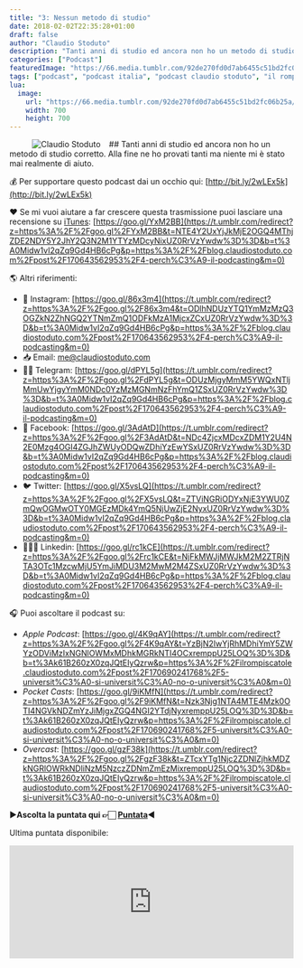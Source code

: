 ```yaml
---
title: "3: Nessun metodo di studio"
date: 2018-02-02T22:35:28+01:00
draft: false
author: "Claudio Stoduto"
description: "Tanti anni di studio ed ancora non ho un metodo di studio corretto. Alla fine ne ho provati tanti ma niente mi è stato mai realmente di aiuto."
categories: ["Podcast"]
featuredImage: "https://66.media.tumblr.com/92de270fd0d7ab6455c51bd2fc06b25a/tumblr_inline_plaf0sK6H21r0x5ue_540.png"
tags: ["podcast", "podcast italia", "podcast claudio stoduto", "il rompiscatole claudio stoduto", "il rompiscatole podcast", "podcast ita"]
lua:
  image:
    url: "https://66.media.tumblr.com/92de270fd0d7ab6455c51bd2fc06b25a/tumblr_inline_plaf0sK6H21r0x5ue_540.png"
    width: 700
    height: 700
---
```


<figure data-orig-height="120" data-orig-width="192" data-orig-src="https://i.imgur.com/Q2e8wHk.jpg"><img align="left"  style="margin-right:15px" src="https://66.media.tumblr.com/92de270fd0d7ab6455c51bd2fc06b25a/tumblr_inline_plaf0sK6H21r0x5ue_540.png" alt="Claudio Stoduto" class="imageborder" data-orig-height="192" data-orig-width="120" data-orig-src="https://i.imgur.com/Q2e8wHk.jpg"></figure>
## Tanti anni di studio ed ancora non ho un metodo di studio corretto. Alla fine ne ho provati tanti ma niente mi è stato mai realmente di aiuto.

💰 Per supportare questo podcast dai un occhio qui: [http://bit.ly/2wLEx5k](http://bit.ly/2wLEx5k)

❤️ Se mi vuoi aiutare a far crescere questa trasmissione puoi lasciare una recensione su [iTunes](https://goo.gl/YxM2BB): [https://goo.gl/YxM2BB](https://t.umblr.com/redirect?z=https%3A%2F%2Fgoo.gl%2FYxM2BB&t=NTE4Y2UxYjJkMjE2OGQ4MThjZDE2NDY5Y2JhY2Q3N2M1YTYzMDcyNixUZ0RrVzYwdw%3D%3D&b=t%3A0Midw1vI2qZq9Gd4HB6cPg&p=https%3A%2F%2Fblog.claudiostoduto.com%2Fpost%2F170643562953%2F4-perch%C3%A9-il-podcasting&m=0)

🌎 Altri riferimenti:

*   📸 Instagram: [https://goo.gl/86x3m4](https://t.umblr.com/redirect?z=https%3A%2F%2Fgoo.gl%2F86x3m4&t=ODlhNDUzYTQ1YmMzMzQ3OGZkN2ZhNGQ2YTNmZmQ1ODFkMzA1MjcxZCxUZ0RrVzYwdw%3D%3D&b=t%3A0Midw1vI2qZq9Gd4HB6cPg&p=https%3A%2F%2Fblog.claudiostoduto.com%2Fpost%2F170643562953%2F4-perch%C3%A9-il-podcasting&m=0)
*   📥 Email: [me@claudiostoduto.com](https://t.umblr.com/redirect?z=mailto%3Ame%40claudiostoduto.com&t=OGFmMjQ3YWY3YjAxZWM0YTcwN2QwMGQ5ZTljZjUwYWU1MTNjNzQ3OCxUZ0RrVzYwdw%3D%3D&b=t%3A0Midw1vI2qZq9Gd4HB6cPg&p=https%3A%2F%2Fblog.claudiostoduto.com%2Fpost%2F170643562953%2F4-perch%C3%A9-il-podcasting&m=0)
*   🖖🏻 Telegram: [https://goo.gl/dPYL5g](https://t.umblr.com/redirect?z=https%3A%2F%2Fgoo.gl%2FdPYL5g&t=ODUzMjgyMmM5YWQxNTljMmUwYjgyYmM0NDc0YzMzMGNmNzFhYmQ1ZSxUZ0RrVzYwdw%3D%3D&b=t%3A0Midw1vI2qZq9Gd4HB6cPg&p=https%3A%2F%2Fblog.claudiostoduto.com%2Fpost%2F170643562953%2F4-perch%C3%A9-il-podcasting&m=0)
*   👥 Facebook: [https://goo.gl/3AdAtD](https://t.umblr.com/redirect?z=https%3A%2F%2Fgoo.gl%2F3AdAtD&t=NDc4ZjcxMDcxZDM1Y2U4N2E0Mzg4OGI4ZGJhZWUyODQwZDhiYzEwYSxUZ0RrVzYwdw%3D%3D&b=t%3A0Midw1vI2qZq9Gd4HB6cPg&p=https%3A%2F%2Fblog.claudiostoduto.com%2Fpost%2F170643562953%2F4-perch%C3%A9-il-podcasting&m=0)
*   🐦 Twitter: [https://goo.gl/X5vsLQ](https://t.umblr.com/redirect?z=https%3A%2F%2Fgoo.gl%2FX5vsLQ&t=ZTViNGRiODYxNjE3YWU0ZmQwOGMwOTY0MGEzMDk4YmQ5NjUwZjE2NyxUZ0RrVzYwdw%3D%3D&b=t%3A0Midw1vI2qZq9Gd4HB6cPg&p=https%3A%2F%2Fblog.claudiostoduto.com%2Fpost%2F170643562953%2F4-perch%C3%A9-il-podcasting&m=0)
*   👨🏻‍💻 Linkedin: [https://goo.gl/rc1kCE](https://t.umblr.com/redirect?z=https%3A%2F%2Fgoo.gl%2Frc1kCE&t=NjFkMWJjMWJkM2M2ZTRjNTA3OTc1MzcwMjU5YmJiMDU3M2MwM2M4ZSxUZ0RrVzYwdw%3D%3D&b=t%3A0Midw1vI2qZq9Gd4HB6cPg&p=https%3A%2F%2Fblog.claudiostoduto.com%2Fpost%2F170643562953%2F4-perch%C3%A9-il-podcasting&m=0)

🎧 Puoi ascoltare il podcast su:

*   *Apple Podcast*: [https://goo.gl/4K9qAY](https://t.umblr.com/redirect?z=https%3A%2F%2Fgoo.gl%2F4K9qAY&t=YzBjN2IwYjRhMDhiYmY5ZWYzODViMzIxNGNlOWMxMDhkMGRkNTI4OCxremppU25LOQ%3D%3D&b=t%3Ak61B260zX0zqJQtEIyQzrw&p=https%3A%2F%2Filrompiscatole.claudiostoduto.com%2Fpost%2F170690241768%2F5-universit%C3%A0-si-universit%C3%A0-no-o-universit%C3%A0&m=0)
*   *Pocket Casts*: [https://goo.gl/9iKMfN](https://t.umblr.com/redirect?z=https%3A%2F%2Fgoo.gl%2F9iKMfN&t=Nzk3Njg1NTA4MTE4Mzk0OTI4NGVkNDZmYzJiMjgxZGQ4NGI2YTdjNyxremppU25LOQ%3D%3D&b=t%3Ak61B260zX0zqJQtEIyQzrw&p=https%3A%2F%2Filrompiscatole.claudiostoduto.com%2Fpost%2F170690241768%2F5-universit%C3%A0-si-universit%C3%A0-no-o-universit%C3%A0&m=0)
*   *Overcast*: [https://goo.gl/gzF38k](https://t.umblr.com/redirect?z=https%3A%2F%2Fgoo.gl%2FgzF38k&t=ZTcxYTg1Njc2ZDNlZjhkMDZkNGRlOWRkNDliNzM5NzczZDNmZmEzMixremppU25LOQ%3D%3D&b=t%3Ak61B260zX0zqJQtEIyQzrw&p=https%3A%2F%2Filrompiscatole.claudiostoduto.com%2Fpost%2F170690241768%2F5-universit%C3%A0-si-universit%C3%A0-no-o-universit%C3%A0&m=0)

▶︎**Ascolta la puntata qui 👉🏻 [Puntata](https://www.youtube.com/watch?v=kMpW5v5hJG8&feature=youtu.be)**◀︎

Ultima puntata disponibile:

<iframe src="https://widget.spreaker.com/player?show_id=3034947&theme=light&playlist=false&playlist-continuous=false&autoplay=false&live-autoplay=false&chapters-image=true&episode_image_position=right&hide-logo=false&hide-likes=false&hide-comments=false&hide-sharing=false" width="100%" height="200px" frameborder="0"></iframe>